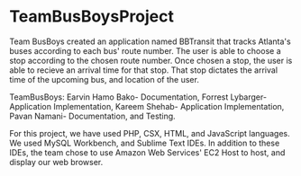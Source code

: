 # TeamBusBoysProject
Team BusBoys created an application named BBTransit that tracks Atlanta's buses according to each bus' route number. The user is able to choose a stop according to the chosen route number. Once chosen a stop, the user is able to recieve an arrival time for that stop. That stop dictates the arrival time of the upcoming bus, and location of the user.

TeamBusBoys:
Earvin Hamo Bako- Documentation,
Forrest Lybarger-Application Implementation,
Kareem Shehab- Application Implementation,
Pavan Namani- Documentation, and Testing.

For this project, we have used PHP, CSX, HTML, and JavaScript languages. We used MySQL Workbench, and Sublime Text IDEs. In addition to these IDEs, the team chose to use Amazon Web Services' EC2 Host to host, and display our web browser.
